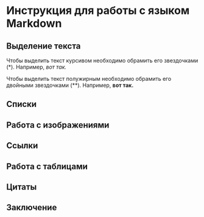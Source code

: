 # Инструкция для работы с языком Markdown

## Выделение текста 

Чтобы выделить текст курсивом необходимо обрамить его звездочками (*). Например, *вот так.* 

Чтобы выделить текст полужирным необходимо обрамить его двойными звездочками (**). Например, **вот так.**

## Списки

## Работа с изображениями

## Ссылки

## Работа с таблицами

## Цитаты 

## Заключение 